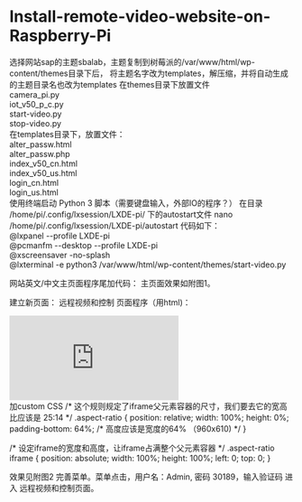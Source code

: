 # Install-remote-video-website-on-Raspberry-Pi
选择网站sap的主题sbalab，主题复制到树莓派的/var/www/html/wp-content/themes目录下后，
将主题名字改为templates，解压缩，并将自动生成的主题目录名也改为templates
在themes目录下放置文件</BR>
camera_pi.py</BR>
iot_v50_p_c.py</BR>
start-video.py</BR>
stop-video.py</BR>
在templates目录下，放置文件：</BR>
alter_passw.html</BR>
alter_passw.php</BR>
index_v50_cn.html</BR>
index_v50_us.html</BR>
login_cn.html</BR>
login_us.html</BR>
使用终端启动 Python 3 脚本（需要键盘输入，外部IO的程序？）
在目录 /home/pi/.config/lxsession/LXDE-pi/
下的autostart文件
nano /home/pi/.config/lxsession/LXDE-pi/autostart
代码如下：</BR>
@lxpanel --profile LXDE-pi</BR>
@pcmanfm --desktop --profile LXDE-pi</BR>
@xscreensaver -no-splash</BR>
@lxterminal -e python3 /var/www/html/wp-content/themes/start-video.py</BR>

网站英文/中文主页面程序尾加代码：
主页面效果如附图1。

建立新页面： 远程视频和控制
页面程序（用html)：
<div class="aspect-ratio">
  <iframe src="http://192.168.1.172:8001/cn" frameborder="0"></iframe>
</div>
加custom CSS
/* 这个规则规定了iframe父元素容器的尺寸，我们要去它的宽高比应该是 25:14 */
.aspect-ratio {
  position: relative;
  width: 100%;
  height: 0%;
  padding-bottom: 64%; /* 高度应该是宽度的64% （960x610) */
}

/* 设定iframe的宽度和高度，让iframe占满整个父元素容器 */
.aspect-ratio iframe {
  position: absolute;
  width: 100%;
  height: 100%;
  left: 0;
  top: 0;
}

效果见附图2
完善菜单。菜单点击，用户名：Admin,  密码 30189，输入验证码
进入 远程视频和控制页面。
